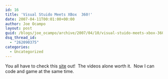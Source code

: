 ```yaml
---
id: 16
title: 'Visual Stuido Meets XBox  360!'
date: 2007-04-11T00:01:00+00:00
author: Joe Ocampo
layout: post
guid: /blogs/joe_ocampo/archive/2007/04/10/visual-stuido-meets-xbox-360.aspx
dsq_thread_id:
  - "262090375"
categories:
  - Uncategorized
---
```

You all have to check this [site](http://defyallchallenges.com/) out!&nbsp; The videos alone worth it.&nbsp; Now I can code and game at the same time.